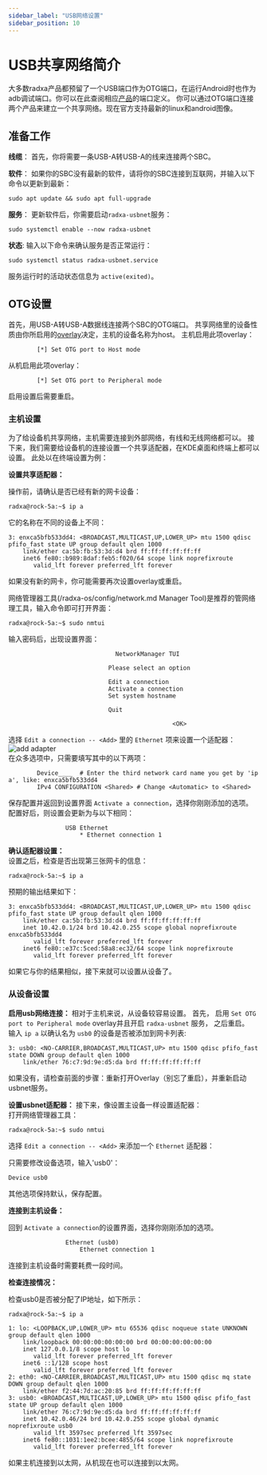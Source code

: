 ```yaml
---
sidebar_label: "USB网络设置"
sidebar_position: 10
---
```


# USB共享网络简介

大多数radxa产品都预留了一个USB端口作为OTG端口，在运行Android时也作为adb调试端口。你可以在此查阅相应[产品](https://radxa.com/products)的端口定义。
你可以通过OTG端口连接两个产品来建立一个共享网络。现在官方支持最新的linux和android图像。

## 准备工作

**线缆**： 首先，你将需要一条USB-A转USB-A的线来连接两个SBC。

**软件**： 如果你的SBC没有最新的软件，请将你的SBC连接到互联网，并输入以下命令以更新到最新：

```
sudo apt update && sudo apt full-upgrade
```

**服务**： 更新软件后，你需要启动`radxa-usbnet`服务：

```
sudo systemctl enable --now radxa-usbnet
```

**状态**: 输入以下命令来确认服务是否正常运行：

```
sudo systemctl status radxa-usbnet.service
```

服务运行时的活动状态信息为 `active(exited)`。

## OTG设置

首先，用USB-A转USB-A数据线连接两个SBC的OTG端口。
共享网络里的设备性质由你所启用的[overlay](/radxa-os/rsetup/devicetree)决定，主机的设备名称为host。
主机启用此项overlay：

```
		[*] Set OTG port to Host mode
```

从机启用此项overlay：

```
		[*] Set OTG port to Peripheral mode
```

启用设置后需要重启。

### 主机设置

为了给设备机共享网络，主机需要连接到外部网络，有线和无线网络都可以。
接下来，我们需要给设备机的连接设置一个共享适配器，在KDE桌面和终端上都可以设置。
此处以在终端设置为例：

**设置共享适配器：**

操作前，请确认是否已经有新的网卡设备：

```
radxa@rock-5a:~$ ip a
```

它的名称在不同的设备上不同：

```
3: enxca5bfb533dd4: <BROADCAST,MULTICAST,UP,LOWER_UP> mtu 1500 qdisc pfifo_fast state UP group default qlen 1000
    link/ether ca:5b:fb:53:3d:d4 brd ff:ff:ff:ff:ff:ff
    inet6 fe80::b989:8daf:feb5:f020/64 scope link noprefixroute
       valid_lft forever preferred_lft forever
```

如果没有新的网卡，你可能需要再次设置overlay或重启。

网络管理器工具(/radxa-os/config/network.md Manager Tool)是推荐的管网络理工具，输入命令即可打开界面：

```
radxa@rock-5a:~$ sudo nmtui
```

输入密码后，出现设置界面：

```
                              NetworkManager TUI

                            Please select an option

                            Edit a connection
                            Activate a connection
                            Set system hostname

                            Quit

                                              <OK>
```

选择 `Edit a connection -- <Add>` 里的 `Ethernet` 项来设置一个适配器：
![add adapter](/img/configuration/add_adapter.webp)  
在众多选项中，只需要填写其中的以下两项：

```
        Device____  # Enter the third network card name you get by 'ip a', like: enxca5bfb533dd4
        IPv4 CONFIGURATION <Shared> # Change <Automatic> to <Shared>
```

保存配置并返回到设置界面 `Activate a connection`，选择你刚刚添加的选项。
配置好后，则设置会更新为与以下相同：

```
                USB Ethernet
                    * Ethernet connection 1
```

**确认适配器设置：**  
设置之后，检查是否出现第三张网卡的信息：

```
radxa@rock-5a:~$ ip a
```

预期的输出结果如下：

```
3: enxca5bfb533dd4: <BROADCAST,MULTICAST,UP,LOWER_UP> mtu 1500 qdisc pfifo_fast state UP group default qlen 1000
    link/ether ca:5b:fb:53:3d:d4 brd ff:ff:ff:ff:ff:ff
    inet 10.42.0.1/24 brd 10.42.0.255 scope global noprefixroute enxca5bfb533dd4
       valid_lft forever preferred_lft forever
    inet6 fe80::e37c:5ced:58a8:ec32/64 scope link noprefixroute
       valid_lft forever preferred_lft forever

```

如果它与你的结果相似，接下来就可以设置从设备了。

### 从设备设置

**启用usb网络连接：**
相对于主机来说，从设备较容易设置。
首先， 启用 `Set OTG port to Peripheral mode` overlay并且开启 `radxa-usbnet` 服务， 之后重启。  
输入 `ip a` 以确认名为 `usb0` 的设备是否被添加到网卡列表:

```
3: usb0: <NO-CARRIER,BROADCAST,MULTICAST,UP> mtu 1500 qdisc pfifo_fast state DOWN group default qlen 1000
    link/ether 76:c7:9d:9e:d5:da brd ff:ff:ff:ff:ff:ff
```

如果没有，请检查前面的步骤：重新打开Overlay（别忘了重启），并重新启动usbnet服务。

**设置usbnet适配器：**
接下来，像设置主设备一样设置适配器：  
打开网络管理器工具：

```
radxa@rock-5a:~$ sudo nmtui
```

选择 `Edit a connection -- <Add>` 来添加一个 `Ethernet` 适配器：

只需要修改设备选项，输入'usb0'：

```
Device usb0
```

其他选项保持默认，保存配置。

**连接到主机设备：**

回到 `Activate a connection`的设置界面，选择你刚刚添加的选项。

```
                Ethernet (usb0)
                    Ethernet connection 1
```

连接到主机设备时需要耗费一段时间。

**检查连接情况：**

检查usb0是否被分配了IP地址，如下所示：

```
radxa@rock-5a:~$ ip a

1: lo: <LOOPBACK,UP,LOWER_UP> mtu 65536 qdisc noqueue state UNKNOWN group default qlen 1000
    link/loopback 00:00:00:00:00:00 brd 00:00:00:00:00:00
    inet 127.0.0.1/8 scope host lo
       valid_lft forever preferred_lft forever
    inet6 ::1/128 scope host
       valid_lft forever preferred_lft forever
2: eth0: <NO-CARRIER,BROADCAST,MULTICAST,UP> mtu 1500 qdisc mq state DOWN group default qlen 1000
    link/ether f2:44:7d:ac:20:85 brd ff:ff:ff:ff:ff:ff
3: usb0: <BROADCAST,MULTICAST,UP,LOWER_UP> mtu 1500 qdisc pfifo_fast state UP group default qlen 1000
    link/ether 76:c7:9d:9e:d5:da brd ff:ff:ff:ff:ff:ff
    inet 10.42.0.46/24 brd 10.42.0.255 scope global dynamic noprefixroute usb0
       valid_lft 3597sec preferred_lft 3597sec
    inet6 fe80::1031:1ee2:bcee:4855/64 scope link noprefixroute
       valid_lft forever preferred_lft forever
```

如果主机连接到以太网，从机现在也可以连接到以太网。
